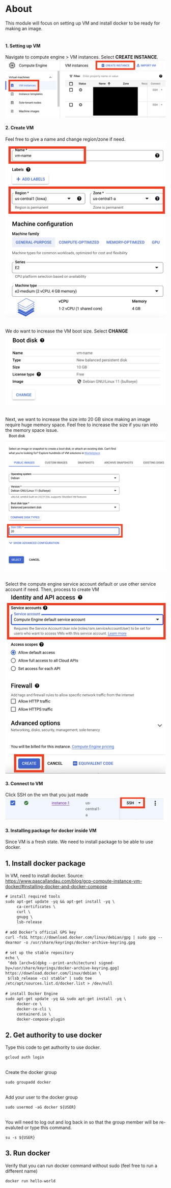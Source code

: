 # About

This module will focus on setting up VM and install docker to be ready for making an image. 
<br><br>
                                   

#### 1. Setting up VM
Navigate to compute engine > VM instances. 
Select **CREATE INSTANCE**.
<kbd>
<img src=../images/compute_engine.png />
</kbd>

#### 2. Create VM
Feel free to give a name and change region/zone if need.
<br>
<kbd>
<img src=../images/vm_name.png />
</kbd>
<br><br>

We do want to increase the VM boot size. Select **CHANGE**
<br>
<kbd>
<img src=../images/boot_disk.png />
</kbd>
<br><br>

Next, we want to increase the size into 20 GB since making an image require huge memory space. Feel free to increase the size if you ran into the memory space issue. 
<br>
<kbd>
<img src=../images/increase_size_boot_disk.png />
</kbd>
<br><br>

Select the compute engine service account default or use other service account if need. Then, process to create VM
<br>
<kbd>
<img src=../images/vm_service_account.png />
</kbd>


#### 3. Connect to VM
Click SSH on the vm that you just made
<br>
<kbd>
<img src=../images/select_ssh.png />
</kbd>

#### 3. Installing package for docker inside VM
Since VM is a fresh state. We need to install package to be able to use docker.

## 1. Install docker package
In VM, need to install docker. Source: https://www.pascallandau.com/blog/gcp-compute-instance-vm-docker/#installing-docker-and-docker-compose
```
# install required tools
sudo apt-get update -yq && apt-get install -yq \
     ca-certificates \
     curl \
     gnupg \
     lsb-release

# add Docker’s official GPG key
curl -fsSL https://download.docker.com/linux/debian/gpg | sudo gpg --dearmor -o /usr/share/keyrings/docker-archive-keyring.gpg

# set up the stable repository
echo \
 "deb [arch=$(dpkg --print-architecture) signed-by=/usr/share/keyrings/docker-archive-keyring.gpg] https://download.docker.com/linux/debian \
 $(lsb_release -cs) stable" | sudo tee /etc/apt/sources.list.d/docker.list > /dev/null

# install Docker Engine
sudo apt-get update -yq && sudo apt-get install -yq \
     docker-ce \
     docker-ce-cli \
     containerd.io \
     docker-compose-plugin
```

## 2. Get authority to use docker
Type this code to get authority to use docker. 
<br>

```
gcloud auth login
```
<br>
Create the docker group
<br>

```
sudo groupadd docker
```
<br>
Add your user to the docker group
<br>

```
sudo usermod -aG docker ${USER}
```
<br>
You will need to log out and log back in so that the group member will be re-evaluted or type this command. 
<br>

```
su -s ${USER}
```

## 3. Run docker
Verify that you can run docker command without sudo (feel free to run a different name)
<br>

```
docker run hello-world
```
